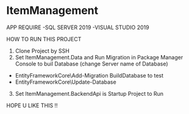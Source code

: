 # ItemManagement

APP REQUIRE
-SQL SERVER 2019
-VISUAL STUDIO 2019

HOW TO RUN THIS PROJECT

1. Clone Project by SSH
2. Set ItemManagement.Data and Run Migration in Package Manager Console to buil Database (change Server name of Database)
- EntityFrameworkCore\Add-Migration BuildDatabase to test
- EntityFrameworkCore\Update-Database
3. Set ItemManagement.BackendApi is Startup Project to Run


HOPE U LIKE THIS !!
